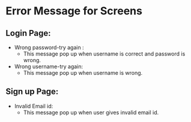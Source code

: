 # Error Message for Screens <br>
## Login Page:

* Wrong password-try again : 
  * This message pop up when username is correct and password is wrong.
* Wrong username-try again: 
  * This message pop up when username is wrong. <br>
## Sign up Page:
* Invalid Email id: 
  * This message pop up when user gives invalid email id.

